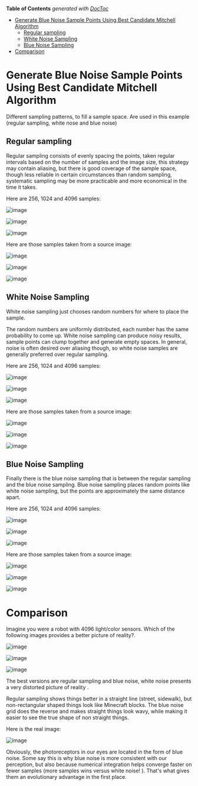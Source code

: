 <!-- START doctoc generated TOC please keep comment here to allow auto update -->
<!-- DON'T EDIT THIS SECTION, INSTEAD RE-RUN doctoc TO UPDATE -->
**Table of Contents**  *generated with [DocToc](https://github.com/thlorenz/doctoc)*

- [Generate Blue Noise Sample Points Using Best Candidate Mitchell Algorithm](#generate-blue-noise-sample-points-using-best-candidate-mitchell-algorithm)
  - [Regular sampling](#regular-sampling)
  - [White Noise Sampling](#white-noise-sampling)
  - [Blue Noise Sampling](#blue-noise-sampling)
- [Comparison](#comparison)

<!-- END doctoc generated TOC please keep comment here to allow auto update -->

# Generate Blue Noise Sample Points Using Best Candidate Mitchell Algorithm

Different sampling patterns, to fill a sample space. Are used in this example
(regular sampling, white nose and blue noise)

## Regular sampling

Regular sampling consists of evenly spacing the points, taken regular intervals
based on the number of samples and the image size, this strategy may contain
aliasing, but there is good coverage of the sample space, though less reliable
in certain circumstances than random sampling, systematic sampling may be
more practicable and more economical in the time it takes.

Here are 256, 1024 and 4096 samples:

![image](images/regular_256.png)

![image](images/regular_1024.png)

![image](images/regular_4096.png)


Here are those samples taken from a source image:

![image](images/regular_samples_256.png)

![image](images/regular_samples_1024.png)

![image](images/regular_samples_4096.png)

## White Noise Sampling

White noise sampling just chooses random numbers for where to place the sample.

The random numbers are uniformly distributed, each number has the same
probability to come up.
White noise sampling can produce noisy results, sample points can clump
together and generate empty spaces. In general, noise is often desired over
aliasing though, so white noise samples are generally preferred over regular
sampling.

Here are 256, 1024 and 4096 samples:

![image](images/white_noise_256.png)

![image](images/white_noise_1024.png)

![image](images/white_noise_4096.png)

Here are those samples taken from a source image:

![image](images/white_noise_samples_256.png)

![image](images/white_noise_samples_1024.png)

![image](images/white_noise_samples_4096.png)

## Blue Noise Sampling

Finally there is the blue noise sampling that is between the regular sampling
and the blue noise sampling. Blue noise sampling places random points like
white noise sampling, but the points are approximately the same distance apart.

Here are 256, 1024 and 4096 samples:

![image](images/blue_noise_256.png)

![image](images/blue_noise_1024.png)

![image](images/blue_noise_4096.png)

Here are those samples taken from a source image:

![image](images/blue_noise_samples_256.png)

![image](images/blue_noise_samples_1024.png)

![image](images/blue_noise_samples_4096.png)


# Comparison

Imagine you were a robot with 4096 light/color sensors. Which of the following
images provides a better picture of reality?.


![image](images/regular_samples_4096.png)

![image](images/white_noise_samples_4096.png)

![image](images/blue_noise_samples_4096.png)

The best versions are regular sampling and blue noise, white noise presents
a very distorted picture of reality .

Regular sampling shows things better in a straight line (street, sidewalk),
but non-rectangular shaped things look like Minecraft blocks. The blue noise
grid does the reverse and makes straight things look wavy, while making it
easier to see the true shape of non straight things.


Here is the real image:

![image](images/sample_image.png)


Obviously, the photoreceptors in our eyes are located in the form of blue
noise. Some say this is why blue noise is more consistent with our perception,
but also because numerical integration helps converge faster on fewer samples
(more samples wins versus white noise! ). That's what gives them an
evolutionary advantage  in the first place.
